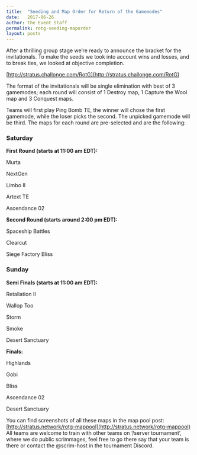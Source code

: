 ```yaml
---
title:  "Seeding and Map Order for Return of the Gamemodes"
date:   2017-06-26
author: The Event Staff 
permalink: rotg-seeding-maporder
layout: posts
---
```

After a thrilling group stage we’re ready to announce the bracket for the invitationals. To make the seeds we took into account wins and losses, and to break ties, we looked at objective completion.

[http://stratus.challonge.com/RotG](http://stratus.challonge.com/RotG) 

The format of the invitationals will be single elimination with best of 3 gamemodes; each round will consist of 1 Destroy map, 1 Capture the Wool map and 3 Conquest maps.

Teams will first play Ping Bomb TE, the winner will chose the first gamemode, while the loser picks the second. The unpicked gamemode will be third.
The maps for each round are pre-selected and are the following:

### Saturday
**First Round (starts at 11:00 am EDT):**

Murta

NextGen

Limbo II

Artext TE

Ascendance 02

**Second Round (starts around 2:00 pm EDT):**

Spaceship Battles

Clearcut

Siege
Factory
Bliss

### Sunday

**Semi Finals (starts at 11:00 am EDT):**

Retaliation II

Wallop Too

Storm

Smoke

Desert Sanctuary


**Finals:**

Highlands


Gobi

Bliss

Ascendance 02

Desert Sanctuary

You can find screenshots of all these maps in the map pool post: [http://stratus.network/rotg-mappool](http://stratus.network/rotg-mappool) 
All teams are welcome to train with other teams on ‘/server tournament’, where we do public scrimmages, feel free to go there say that your team is there or contact the @scrim-host in the tournament Discord.
